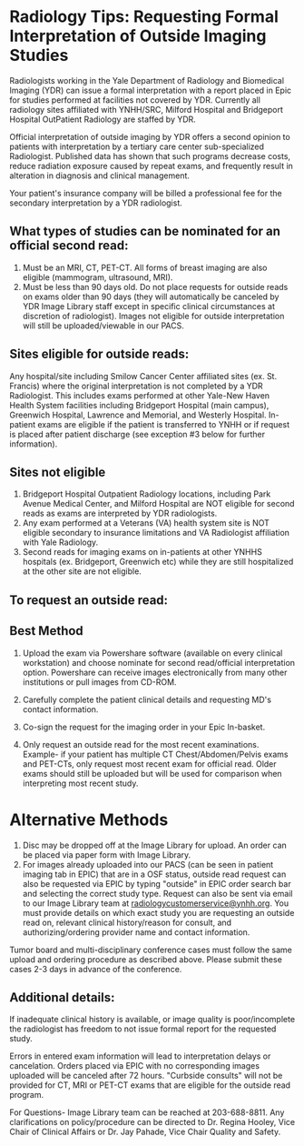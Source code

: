# Radiology Tips: Requesting Formal Interpretation of Outside Imaging Studies 

Radiologists working in the Yale Department of Radiology and Biomedical Imaging (YDR) can issue a formal interpretation with a report placed in Epic for studies performed at facilities not covered by YDR. Currently all radiology sites affiliated with YNHH/SRC, Milford Hospital and Bridgeport Hospital OutPatient Radiology are staffed by YDR.

Official interpretation of outside imaging by YDR offers a second opinion to patients with interpretation by a tertiary care center sub-specialized Radiologist. Published data has shown that such programs decrease costs, reduce radiation exposure caused by repeat exams, and frequently result in alteration in diagnosis and clinical management.

Your patient's insurance company will be billed a professional fee for the secondary interpretation by a YDR radiologist.

## What types of studies can be nominated for an official second read:

1. Must be an MRI, CT, PET-CT. All forms of breast imaging are also eligible (mammogram, ultrasound, MRI).
2. Must be less than 90 days old. Do not place requests for outside reads on exams older than 90 days (they will automatically be canceled by YDR Image Library staff except in specific clinical circumstances at discretion of radiologist). Images not eligible for outside interpretation will still be uploaded/viewable in our PACS.

## Sites eligible for outside reads:

Any hospital/site including Smilow Cancer Center affiliated sites (ex. St. Francis) where the original interpretation is not completed by a YDR Radiologist. This includes exams performed at other Yale-New Haven Health System facilities including Bridgeport Hospital (main campus), Greenwich Hospital, Lawrence and Memorial, and Westerly Hospital. In-patient exams are eligible if the patient is transferred to YNHH or if request is placed after patient discharge (see exception \#3 below for further information).

## Sites not eligible

1. Bridgeport Hospital Outpatient Radiology locations, including Park Avenue Medical Center, and Milford Hospital are NOT eligible for second reads as exams are interpreted by YDR radiologists.
2. Any exam performed at a Veterans (VA) health system site is NOT eligible secondary to insurance limitations and VA Radiologist affiliation with Yale Radiology.
3. Second reads for imaging exams on in-patients at other YNHHS hospitals (ex. Bridgeport, Greenwich etc) while they are still hospitalized at the other site are not eligible.

## To request an outside read:

## Best Method

1. Upload the exam via Powershare software (available on every clinical workstation) and choose nominate for second read/official interpretation option. Powershare can receive images electronically from many other institutions or pull images from CD-ROM.

2. Carefully complete the patient clinical details and requesting MD's contact information.
3. Co-sign the request for the imaging order in your Epic In-basket.
4. Only request an outside read for the most recent examinations. Example- if your patient has multiple CT Chest/Abdomen/Pelvis exams and PET-CTs, only request most recent exam for official read. Older exams should still be uploaded but will be used for comparison when interpreting most recent study.

# Alternative Methods 

1. Disc may be dropped off at the Image Library for upload. An order can be placed via paper form with Image Library.
2. For images already uploaded into our PACS (can be seen in patient imaging tab in EPIC) that are in a OSF status, outside read request can also be requested via EPIC by typing "outside" in EPIC order search bar and selecting the correct study type. Request can also be sent via email to our Image Library team at radiologycustomerservice@ynhh.org. You must provide details on which exact study you are requesting an outside read on, relevant clinical history/reason for consult, and authorizing/ordering provider name and contact information.

Tumor board and multi-disciplinary conference cases must follow the same upload and ordering procedure as described above. Please submit these cases 2-3 days in advance of the conference.

## Additional details:

If inadequate clinical history is available, or image quality is poor/incomplete the radiologist has freedom to not issue formal report for the requested study.

Errors in entered exam information will lead to interpretation delays or cancelation. Orders placed via EPIC with no corresponding images uploaded will be canceled after 72 hours.
"Curbside consults" will not be provided for CT, MRI or PET-CT exams that are eligible for the outside read program.

For Questions- Image Library team can be reached at 203-688-8811. Any clarifications on policy/procedure can be directed to Dr. Regina Hooley, Vice Chair of Clinical Affairs or Dr. Jay Pahade, Vice Chair Quality and Safety.